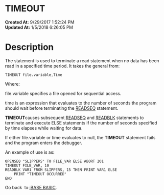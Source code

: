 # TIMEOUT

**Created At:** 9/29/2017 1:52:24 PM  
**Updated At:** 1/5/2018 6:26:05 PM  


# Description

The statement is used to terminate a read statement when no data has been read in a specified time period. It takes the general from:

```
TIMEOUT file.variable,Time
```

Where:

file.variable specifies a file opened for sequential access.

time is an expression that evaluates to the number of seconds the program should wait before terminating the [READSEQ](278773-readseq) statement.

**TIMEOUT**causes subsequent [READSEQ](278773-readseq) and [READBLK](277637-readblk) statements to terminate and execute ELSE statements if the number of seconds specified by time elapses while waiting for data.

If either file.variable or time evaluates to null, the **TIMEOUT** statement fails and the program enters the debugger.

An example of use is as:

```
OPENSEQ "SLIPPERS" TO FILE_VAR ELSE ABORT 201 
TIMEOUT FILE_VAR, 10
READBLK VAR1 FROM SLIPPERS, 15 THEN PRINT VAR1 ELSE
    PRINT "TIMEOUT OCCURRED"
END
```



Go back  to [jBASE BASIC](263498-jbase-basic).
